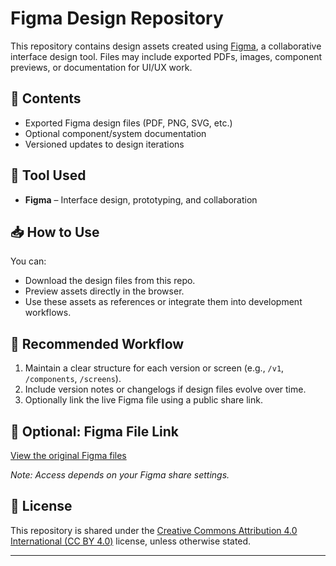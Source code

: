 # Figma Design Repository

This repository contains design assets created using [Figma](https://www.figma.com/), a collaborative interface design tool. Files may include exported PDFs, images, component previews, or documentation for UI/UX work.

## 📁 Contents

- Exported Figma design files (PDF, PNG, SVG, etc.)
- Optional component/system documentation
- Versioned updates to design iterations

## 🎨 Tool Used

- **Figma** – Interface design, prototyping, and collaboration

## 📥 How to Use

You can:
- Download the design files from this repo.
- Preview assets directly in the browser.
- Use these assets as references or integrate them into development workflows.

## 📌 Recommended Workflow

1. Maintain a clear structure for each version or screen (e.g., `/v1`, `/components`, `/screens`).
2. Include version notes or changelogs if design files evolve over time.
3. Optionally link the live Figma file using a public share link.

## 🔗 Optional: Figma File Link

[View the original Figma files](https://www.figma.com/@asharnaveed)

_Note: Access depends on your Figma share settings._

## 📝 License

This repository is shared under the [Creative Commons Attribution 4.0 International (CC BY 4.0)](https://creativecommons.org/licenses/by/4.0/) license, unless otherwise stated.

---
